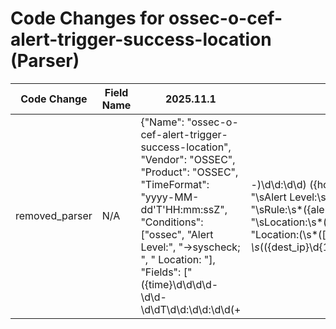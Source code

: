 # Code Changes for ossec-o-cef-alert-trigger-success-location (Parser)

| Code Change | Field Name | 2025.11.1 | 2025.12.1 |
|-------------|------------|-----------|------------|
| removed_parser | N/A | {"Name": "ossec-o-cef-alert-trigger-success-location", "Vendor": "OSSEC", "Product": "OSSEC", "TimeFormat": "yyyy-MM-dd'T'HH:mm:ssZ", "Conditions": ["ossec", "Alert Level:", "->syscheck; ", " Location: "], "Fields": ["({time}\d\d\d\d-\d\d-\d\dT\d\d:\d\d:\d\d(\+|\-)\d\d:\d\d) ({host}[\w.\-]+) ossec", "\sAlert Level:\s*({alert_severity}\d+)", "\sRule:\s*({alert_name}[^;]+)", "\sLocation:\s*\(({dest_host}[^\)]+)", "Location:(\s*\([^;]*?\))?\s*(({dest_ip}\d{1,3}\.\d{1,3}\.\d{1,3}\.\d{1,3})|({dest_host}[^;\-]+))", "\sfor:\s*'({file_path}({file_dir}[^']*?[\\\/]+)?({file_name}[^'\\\/]+?(\.({file_ext}\w+))?))'", "\sCurrent SHA1:\s*'({hash_sha1}[^;']+)", "\sCurrent MD5:\s*'({hash_md5}[^;']+)"], "ParserVersion": "v1.0.0"} | N/A |
